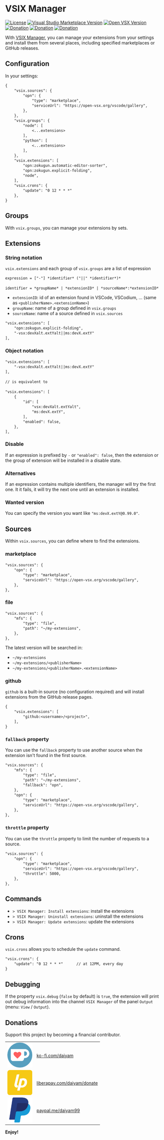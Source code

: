 VSIX Manager
============

[![License](https://img.shields.io/badge/license-MIT-blue.svg)](./LICENSE)
[![Visual Studio Marketplace Version](https://img.shields.io/visual-studio-marketplace/v/zokugun.vsix-manager?label=VS%20Marketplace)](https://marketplace.visualstudio.com/items?itemName=zokugun.vsix-manager)
[![Open VSX Version](https://img.shields.io/open-vsx/v/zokugun/vsix-manager?label=Open%20VSX)](https://open-vsx.org/extension/zokugun/vsix-manager)
[![Donation](https://img.shields.io/badge/donate-ko--fi-green)](https://ko-fi.com/daiyam)
[![Donation](https://img.shields.io/badge/donate-liberapay-green)](https://liberapay.com/daiyam/donate)
[![Donation](https://img.shields.io/badge/donate-paypal-green)](https://paypal.me/daiyam99)

With [VSIX Manager](https://github.com/zokugun/vscode-vsix-manager), you can manage your extensions from your settings and install them from several places, including specified marketplaces or GitHub releases.

Configuration
-------------

In your settings:

```jsonc
{
    "vsix.sources": {
        "opn": {
            "type": "marketplace",
            "serviceUrl": "https://open-vsx.org/vscode/gallery",
        },
    },
    "vsix.groups": {
        "node": [
            <...extensions>
        ],
        "python": [
            <...extensions>
        ],
    },
    "vsix.extensions": [
        "opn:zokugun.automatic-editor-sorter",
        "opn:zokugun.explicit-folding",
        "node",
    ],
    "vsix.crons": {
        "update": "0 12 * * *"
    },
}
```

Groups
------

With `vsix.groups`, you can manage your extensions by sets.

Extensions
----------

### String notation

`vsix.extensions` and each group of `vsix.groups` are a list of expression

```
expression = ["-"] *identifier* ("||" *identifier*)*

identifier = *groupName* | *extensionID* | *sourceName*:*extensionID*
```

- `extensionID`: id of an extension found in VSCode, VSCodium, ... (same as `<publisherName>.<extensionName>`)
- `groupName`: name of a group defined in `vsix.groups`
- `sourceName`: name of a source defined in `vsix.sources`

```jsonc
"vsix.extensions": [
    "opn:zokugun.explicit-folding",
    "-vsx:devXalt.extYalt||ms:devX.extY"
],
```

### Object notation

```jsonc
"vsix.extensions": [
    "-vsx:devXalt.extYalt||ms:devX.extY"
],

// is equivalent to

"vsix.extensions": [
    {
        "id": [
            "vsx:devXalt.extYalt",
            "ms:devX.extY",
        ],
        "enabled": false,
    },
],
```

### Disable

If an expression is prefixed by `-` or `"enabled": false`, then the extension or the group of extension will be installed in a disable state.

### Alternatives

If an expression contains multiple identifiers, the manager will try the first one. It it fails, it will try the next one until an extension is installed.

### Wanted version

You can specify the version you want like `"ms:devX.extY@0.99.0"`.

Sources
-------

Within `vsix.sources`, you can define where to find the extensions.

### marketplace

```jsonc
"vsix.sources": {
    "opn": {
        "type": "marketplace",
        "serviceUrl": "https://open-vsx.org/vscode/gallery",
    },
},
```

### file

```jsonc
"vsix.sources": {
    "mfs": {
        "type": "file",
        "path": "~/my-extensions",
    },
},
```

The latest version will be searched in:
- `~/my-extensions`
- `~/my-extensions/<publisherName>`
- `~/my-extensions/<publisherName>.<extensionName>`

### github

`github` is a built-in source (no configuration required) and will install extensions from the GitHub release pages.

```jsonc
{
    "vsix.extensions": [
        "github:<username>/<project>",
    ],
}
```

### `fallback` property

You can use the `fallback` property to use another source when the extension isn't found in the first source.

```
"vsix.sources": {
    "mfs": {
        "type": "file",
        "path": "~/my-extensions",
        "fallback": "opn",
    },
    "opn": {
        "type": "marketplace",
        "serviceUrl": "https://open-vsx.org/vscode/gallery",
    },
},
```

### `throttle` property

You can use the `throttle` property to limit the number of requests to a source.

```jsonc
"vsix.sources": {
    "opn": {
        "type": "marketplace",
        "serviceUrl": "https://open-vsx.org/vscode/gallery",
        "throttle": 5000,
    },
},
```

Commands
--------

- `> VSIX Manager: Install extensions`: install the extensions
- `> VSIX Manager: Uninstall extensions`: uninstall the extensions
- `> VSIX Manager: Update extensions`: update the extensions

Crons
-----

`vsix.crons` allows you to schedule the `update` command.

```jsonc
"vsix.crons": {
    "update": "0 12 * * *"      // at 12PM, every day
}
```

Debugging
---------

If the property `vsix.debug` (`false` by default) is `true`, the extension will print out debug information into the channel `VSIX Manager` of the panel `Output` (menu: `View` / `Output`).

Donations
---------

Support this project by becoming a financial contributor.

<table>
    <tr>
        <td><img src="https://raw.githubusercontent.com/daiyam/assets/master/icons/256/funding_kofi.png" alt="Ko-fi" width="80px" height="80px"></td>
        <td><a href="https://ko-fi.com/daiyam" target="_blank">ko-fi.com/daiyam</a></td>
    </tr>
    <tr>
        <td><img src="https://raw.githubusercontent.com/daiyam/assets/master/icons/256/funding_liberapay.png" alt="Liberapay" width="80px" height="80px"></td>
        <td><a href="https://liberapay.com/daiyam/donate" target="_blank">liberapay.com/daiyam/donate</a></td>
    </tr>
    <tr>
        <td><img src="https://raw.githubusercontent.com/daiyam/assets/master/icons/256/funding_paypal.png" alt="PayPal" width="80px" height="80px"></td>
        <td><a href="https://paypal.me/daiyam99" target="_blank">paypal.me/daiyam99</a></td>
    </tr>
</table>

**Enjoy!**
